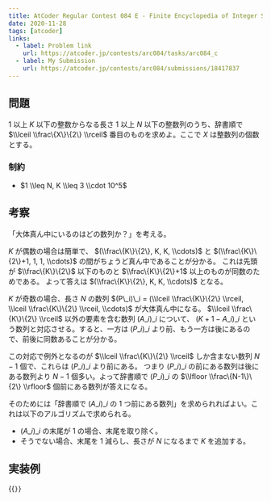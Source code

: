 ```yaml
---
title: AtCoder Regular Contest 084 E - Finite Encyclopedia of Integer Sequences
date: 2020-11-28
tags: [atcoder]
links:
  - label: Problem link
    url: https://atcoder.jp/contests/arc084/tasks/arc084_c
  - label: My Submission
    url: https://atcoder.jp/contests/arc084/submissions/18417837
---
```


## 問題

$1$ 以上 $K$ 以下の整数からなる長さ $1$ 以上 $N$ 以下の整数列のうち、辞書順で $\\lceil \\frac\{X\}\{2\} \\rceil$ 番目のものを求めよ。ここで $X$ は整数列の個数とする。

### 制約

- $1 \\leq N, K \\leq 3 \\cdot 10^5$

## 考察

「大体真ん中にいるのはどの数列か？」を考える。

$K$ が偶数の場合は簡単で、 $(\\frac\{K\}\{2\}, K, K, \\cdots)$ と $(\\frac\{K\}\{2\}+1, 1, 1, \\cdots)$ の間がちょうど真ん中であることが分かる。
これは先頭が $\\frac\{K\}\{2\}$ 以下のものと $\\frac\{K\}\{2\}+1$ 以上のものが同数のためである。
よって答えは $(\\frac\{K\}\{2\}, K, K, \\cdots)$ となる。

$K$ が奇数の場合、長さ $N$ の数列 $(P\_i)\_i = (\\lceil \\frac\{K\}\{2\} \\rceil, \\lceil \\frac\{K\}\{2\} \\rceil, \\cdots)$ が大体真ん中になる。
$\\lceil \\frac\{K\}\{2\} \\rceil$ 以外の要素を含む数列 $(A\_i)\_i$ について、 $(K + 1 - A\_i)\_i$ という数列と対応させる。すると、一方は $(P\_i)\_i$ より前、もう一方は後にあるので、前後に同数あることが分かる。

この対応で例外となるのが $\\lceil \\frac\{K\}\{2\} \\rceil$ しか含まない数列 $N-1$ 個で、これらは $(P\_i)\_i$ より前にある。
つまり $(P\_i)\_i$ の前にある数列は後にある数列より $N-1$ 個多い。よって辞書順で $(P\_i)\_i$ の $\\lfloor \\frac\{N-1\}\{2\} \\rfloor$ 個前にある数列が答えになる。

そのためには「辞書順で $(A\_i)\_i$ の 1 つ前にある数列」を求められればよい。これは以下のアルゴリズムで求められる。

- $(A\_i)\_i$ の末尾が $1$ の場合、末尾を取り除く。
- そうでない場合、末尾を $1$ 減らし、長さが $N$ になるまで $K$ を追加する。

## 実装例

{{<code file="main.cpp" language="cpp">}}
